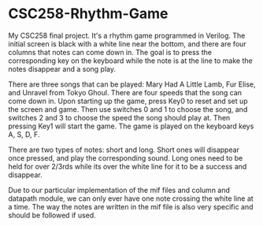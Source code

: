 # CSC258-Rhythm-Game

My CSC258 final project. It's a rhythm game programmed in Verilog.  The initial screen is black with a white line near the bottom, and there are four columns that notes can come down in.  The goal is to press the corresponding key on the keyboard while the note is at the line to make the notes disappear and a song play.

There are three songs that can be played: Mary Had A Little Lamb, Fur Elise, and Unravel from Tokyo Ghoul.  There are four speeds that the song can come down in.  Upon starting up the game, press Key0 to reset and set up the screen and game.  Then use switches 0 and 1 to choose the song, and switches 2 and 3 to choose the speed the song should play at.  Then pressing Key1 will start the game.  The game is played on the keyboard keys A, S, D, F.

There are two types of notes: short and long.  Short ones will disappear once pressed, and play the corresponding sound.  Long ones need to be held for over 2/3rds while its over the white line for it to be a success and disappear.

Due to our particular implementation of the mif files and column and datapath module, we can only ever have one note crossing the white line at a time.  The way the notes are written in the mif file is also very specific and should be followed if used.
